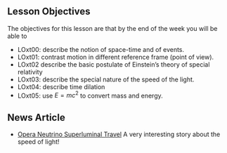 Lesson Objectives
-----------------

The objectives for this lesson are that by the end of the week you will be able to

* LOxt00: describe the notion of space-time and of events.
* LOxt01: contrast motion in different reference frame (point of view).
* LOxt02 describe the basic postulate of Einstein’s theory of special relativity
* LOxt03: describe the special nature of the speed of the light.
* LOxt04: describe time dilation
* LOxt05: use $E =mc^2$ to convert mass and energy. 


News Article
------------
* <a href="http://news.sciencemag.org/europe/2011/10/faster-light-result-be-scrutinized" target="_blank">Opera Neutrino Superluminal Travel</a> A very interesting story about the speed of light!